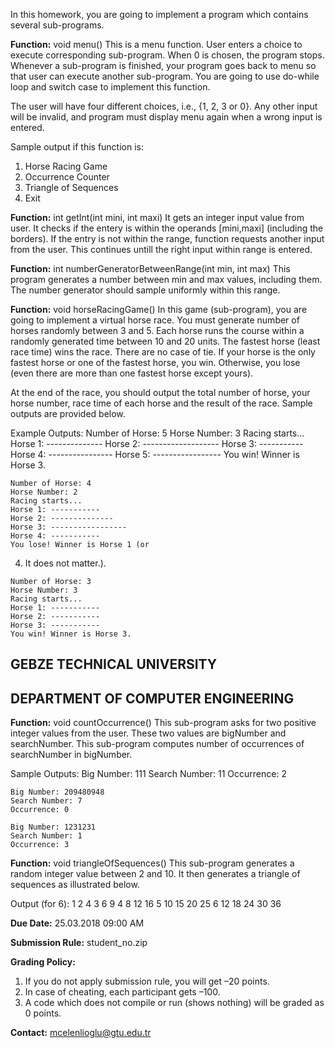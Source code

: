 

In this homework, you are going to implement a program which contains several sub-programs.

**Function:** void menu()
This is a menu function. User enters a choice to execute corresponding sub-program. When 0 is
chosen, the program stops. Whenever a sub-program is finished, your program goes back to menu so
that user can execute another sub-program. You are going to use do-while loop and switch case to
implement this function.

The user will have four different choices, i.e., {1, 2, 3 or 0}. Any other input will be invalid, and program
must display menu again when a wrong input is entered.

Sample output if this function is:

1. Horse Racing Game
2. Occurrence Counter
3. Triangle of Sequences
0. Exit

**Function:** int getInt(int mini, int maxi)
It gets an integer input value from user. It checks if the entery is within the operands [mini,maxi]
(including the borders). If the entry is not within the range, function requests another input from the
user. This continues untill the right input within range is entered.

**Function:** int numberGeneratorBetweenRange(int min, int max)
This program generates a number between min and max values, including them. The number
generator should sample uniformly within this range.

**Function:** void horseRacingGame()
In this game (sub-program), you are going to implement a virtual horse race. You must generate
number of horses randomly between 3 and 5. Each horse runs the course within a randomly generated
time between 10 and 20 units. The fastest horse (least race time) wins the race. There are no case of
tie. If your horse is the only fastest horse or one of the fastest horse, you win. Otherwise, you lose
(even there are more than one fastest horse except yours).

At the end of the race, you should output the total number of horse, your horse number, race time of
each horse and the result of the race. Sample outputs are provided below.

Example Outputs:
Number of Horse: 5
Horse Number: 3
Racing starts...
Horse 1: --------------
Horse 2: -------------------
Horse 3: -----------
Horse 4: ----------------
Horse 5: -----------------
You win! Winner is Horse 3.

```
Number of Horse: 4
Horse Number: 2
Racing starts...
Horse 1: -----------
Horse 2: --------------
Horse 3: -----------------
Horse 4: -----------
You lose! Winner is Horse 1 (or
```
4. It does not matter.).

```
Number of Horse: 3
Horse Number: 3
Racing starts...
Horse 1: -----------
Horse 2: -----------
Horse 3: -----------
You win! Winner is Horse 3.
```

## GEBZE TECHNICAL UNIVERSITY

## DEPARTMENT OF COMPUTER ENGINEERING

**Function:** void countOccurrence()
This sub-program asks for two positive integer values from the user. These two values are
bigNumber and searchNumber. This sub-program computes number of occurrences of
searchNumber in bigNumber.

Sample Outputs:
Big Number: 111
Search Number: 11
Occurrence: 2

```
Big Number: 209480948
Search Number: 7
Occurrence: 0
```
```
Big Number: 1231231
Search Number: 1
Occurrence: 3
```
**Function:** void triangleOfSequences()
This sub-program generates a random integer value between 2 and 10. It then generates a triangle of
sequences as illustrated below.

Output (for 6):
1
2 4
3 6 9
4 8 12 16
5 10 15 20 25
6 12 18 24 30 36

**Due Date:** 25.03.2018 09:00 AM

**Submission Rule:** student_no.zip

**Grading Policy:**

1. If you do not apply submission rule, you will get –20 points.
2. In case of cheating, each participant gets –100.
3. A code which does not compile or run (shows nothing) will be graded as 0 points.

**Contact:** mcelenlioglu@gtu.edu.tr


